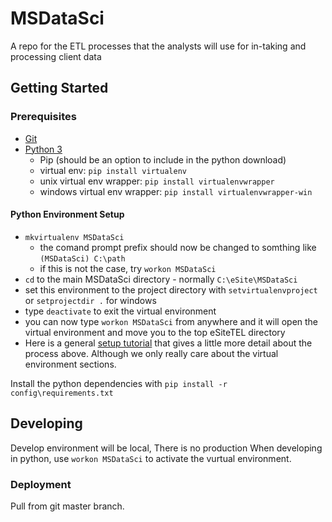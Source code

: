 # MSDataSci
A repo for the ETL processes that the analysts will use for in-taking and processing client data

## Getting Started 

### Prerequisites

- [Git](https://git-scm.com/)
- [Python 3](https://www.python.org/)
    - Pip (should be an option to include in the python download)
    - virtual env: ```pip install virtualenv```
    - unix virtual env wrapper: ```pip install virtualenvwrapper```
    - windows virtual env wrapper: ```pip install virtualenvwrapper-win```

#### Python Environment Setup

- ```mkvirtualenv MSDataSci```
    - the comand prompt prefix should now be changed to somthing like ```(MSDataSci) C:\path```
    - if this is not the case, try ```workon MSDataSci```
- ```cd``` to the main MSDataSci directory - normally ```C:\eSite\MSDataSci```
- set this environment to the project directory with ```setvirtualenvproject``` or ```setprojectdir .``` for windows
- type ```deactivate``` to exit the virtual environment
- you can now type ```workon MSDataSci``` from anywhere and it will open the virtual environment and move you to the top eSiteTEL directory
- Here is a general [setup tutorial](http://timmyreilly.azurewebsites.net/python-pip-virtualenv-installation-on-windows/) that gives a little more detail about the process above. Although we only really care about the virtual environment sections.

Install the python dependencies with ```pip install -r config\requirements.txt```

## Developing

Develop environment will be local, There is no production
When developing in python, use ```workon MSDataSci``` to activate the vurtual environment.



### Deployment

Pull from git master branch.